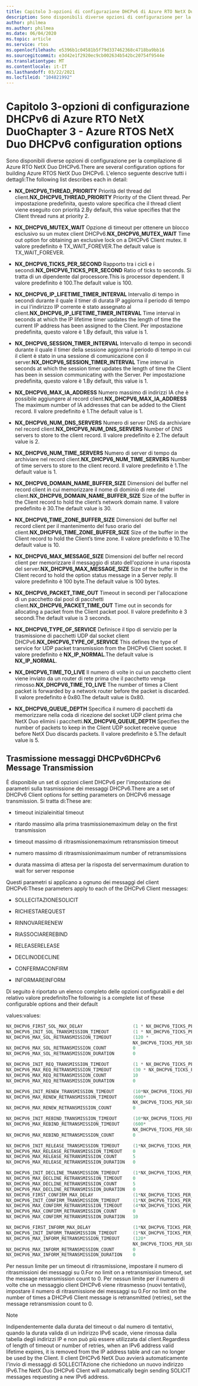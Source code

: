 ```yaml
---
title: Capitolo 3-opzioni di configurazione DHCPv6 di Azure RTO NetX Duo
description: Sono disponibili diverse opzioni di configurazione per la compilazione di Azure RTO NetX Duo DHCPv6.
author: philmea
ms.author: philmea
ms.date: 06/04/2020
ms.topic: article
ms.service: rtos
ms.openlocfilehash: e5396b1c04581b5f79d337462368c4718ba9bb16
ms.sourcegitcommit: e3d42e1f2920ec9cb002634b542bc20754f9544e
ms.translationtype: MT
ms.contentlocale: it-IT
ms.lasthandoff: 03/22/2021
ms.locfileid: "104821992"
---
```

# <a name="chapter-3---azure-rtos-netx-duo-dhcpv6-configuration-options"></a><span data-ttu-id="5e5a9-103">Capitolo 3-opzioni di configurazione DHCPv6 di Azure RTO NetX Duo</span><span class="sxs-lookup"><span data-stu-id="5e5a9-103">Chapter 3 - Azure RTOS NetX Duo DHCPv6 configuration options</span></span>

<span data-ttu-id="5e5a9-104">Sono disponibili diverse opzioni di configurazione per la compilazione di Azure RTO NetX Duo DHCPv6.</span><span class="sxs-lookup"><span data-stu-id="5e5a9-104">There are several configuration options for building Azure RTOS NetX Duo DHCPv6.</span></span> <span data-ttu-id="5e5a9-105">L'elenco seguente descrive tutti i dettagli:</span><span class="sxs-lookup"><span data-stu-id="5e5a9-105">The following list describes each in detail:</span></span>  
  
  
- <span data-ttu-id="5e5a9-106">**NX_DHCPV6_THREAD_PRIORITY** Priorità del thread del client.</span><span class="sxs-lookup"><span data-stu-id="5e5a9-106">**NX_DHCPV6_THREAD_PRIORITY** Priority of the Client thread.</span></span> <span data-ttu-id="5e5a9-107">Per impostazione predefinita, questo valore specifica che il thread client viene eseguito con priorità 2.</span><span class="sxs-lookup"><span data-stu-id="5e5a9-107">By   default, this value specifies that   the Client thread runs at priority   2.</span></span>

- <span data-ttu-id="5e5a9-108">**NX_DHCPV6_MUTEX_WAIT** Opzione di timeout per ottenere un blocco esclusivo su un mutex client DHCPv6.</span><span class="sxs-lookup"><span data-stu-id="5e5a9-108">**NX_DHCPV6_MUTEX_WAIT** Time out option for obtaining an exclusive lock on a DHCPv6 Client mutex.</span></span> <span data-ttu-id="5e5a9-109">Il valore predefinito è TX_WAIT_FOREVER.</span><span class="sxs-lookup"><span data-stu-id="5e5a9-109">The default value is TX_WAIT_FOREVER.</span></span>

- <span data-ttu-id="5e5a9-110">**NX_DHCPV6_TICKS_PER_SECOND** Rapporto tra i cicli e i secondi.</span><span class="sxs-lookup"><span data-stu-id="5e5a9-110">**NX_DHCPV6_TICKS_PER_SECOND** Ratio of ticks to seconds.</span></span> <span data-ttu-id="5e5a9-111">Si tratta di un dipendente dal processore.</span><span class="sxs-lookup"><span data-stu-id="5e5a9-111">This is processor dependent.</span></span> <span data-ttu-id="5e5a9-112">Il valore predefinito è 100.</span><span class="sxs-lookup"><span data-stu-id="5e5a9-112">The default value is 100.</span></span>

- <span data-ttu-id="5e5a9-113">**NX_DHCPV6_IP_LIFETIME_TIMER_INTERVAL**  Intervallo di tempo in secondi durante il quale il timer di durata IP aggiorna il periodo di tempo in cui l'indirizzo IP corrente è stato assegnato al client.</span><span class="sxs-lookup"><span data-stu-id="5e5a9-113">**NX_DHCPV6_IP_LIFETIME_TIMER_INTERVAL**  Time interval in seconds at which the IP lifetime timer updates the length of time the current IP address has been assigned to the Client.</span></span> <span data-ttu-id="5e5a9-114">Per impostazione predefinita, questo valore è 1.</span><span class="sxs-lookup"><span data-stu-id="5e5a9-114">By default, this value is 1.</span></span>

- <span data-ttu-id="5e5a9-115">**NX_DHCPV6_SESSION_TIMER_INTERVAL**  Intervallo di tempo in secondi durante il quale il timer della sessione aggiorna il periodo di tempo in cui il client è stato in una sessione di comunicazione con il server.</span><span class="sxs-lookup"><span data-stu-id="5e5a9-115">**NX_DHCPV6_SESSION_TIMER_INTERVAL**  Time interval in seconds at which the session timer updates the length of time the Client has been in session communicating with the Server.</span></span> <span data-ttu-id="5e5a9-116">Per impostazione predefinita, questo valore è 1.</span><span class="sxs-lookup"><span data-stu-id="5e5a9-116">By default, this value is 1.</span></span>

- <span data-ttu-id="5e5a9-117">**NX_DHCPV6_MAX_IA_ADDRESS** Numero massimo di indirizzi IA che è possibile aggiungere al record client.</span><span class="sxs-lookup"><span data-stu-id="5e5a9-117">**NX_DHCPV6_MAX_IA_ADDRESS** The maximum number of IA addresses that can be added to the Client record.</span></span> <span data-ttu-id="5e5a9-118">Il valore predefinito è 1.</span><span class="sxs-lookup"><span data-stu-id="5e5a9-118">The default value is 1.</span></span> 

- <span data-ttu-id="5e5a9-119">**NX_DHCPV6_NUM_DNS_SERVERS** Numero di server DNS da archiviare nel record client.</span><span class="sxs-lookup"><span data-stu-id="5e5a9-119">**NX_DHCPV6_NUM_DNS_SERVERS** Number of DNS servers to store to the client record.</span></span> <span data-ttu-id="5e5a9-120">Il valore predefinito è 2.</span><span class="sxs-lookup"><span data-stu-id="5e5a9-120">The default value is 2.</span></span>

- <span data-ttu-id="5e5a9-121">**NX_DHCPV6_NUM_TIME_SERVERS** Numero di server di tempo da archiviare nel record client.</span><span class="sxs-lookup"><span data-stu-id="5e5a9-121">**NX_DHCPV6_NUM_TIME_SERVERS** Number of time servers to store to the client record.</span></span> <span data-ttu-id="5e5a9-122">Il valore predefinito è 1.</span><span class="sxs-lookup"><span data-stu-id="5e5a9-122">The default value is 1.</span></span>

- <span data-ttu-id="5e5a9-123">**NX_DHCPV6_DOMAIN_NAME_BUFFER_SIZE**  Dimensioni del buffer nel record client in cui memorizzare il nome di dominio di rete del client.</span><span class="sxs-lookup"><span data-stu-id="5e5a9-123">**NX_DHCPV6_DOMAIN_NAME_BUFFER_SIZE**  Size of the buffer in the Client record to hold the client’s network domain name.</span></span> <span data-ttu-id="5e5a9-124">Il valore predefinito è 30.</span><span class="sxs-lookup"><span data-stu-id="5e5a9-124">The default value is 30.</span></span>

- <span data-ttu-id="5e5a9-125">**NX_DHCPV6_TIME_ZONE_BUFFER_SIZE**  Dimensioni del buffer nel record client per il mantenimento del fuso orario del client.</span><span class="sxs-lookup"><span data-stu-id="5e5a9-125">**NX_DHCPV6_TIME_ZONE_BUFFER_SIZE**  Size of the buffer in the Client record to hold the Client’s time zone.</span></span> <span data-ttu-id="5e5a9-126">Il valore predefinito è 10.</span><span class="sxs-lookup"><span data-stu-id="5e5a9-126">The default value is 10.</span></span>

- <span data-ttu-id="5e5a9-127">**NX_DHCPV6_MAX_MESSAGE_SIZE** Dimensioni del buffer nel record client per memorizzare il messaggio di stato dell'opzione in una risposta del server.</span><span class="sxs-lookup"><span data-stu-id="5e5a9-127">**NX_DHCPV6_MAX_MESSAGE_SIZE** Size of the buffer in the Client record to hold the option status message in a Server reply.</span></span> <span data-ttu-id="5e5a9-128">Il valore predefinito è 100 byte.</span><span class="sxs-lookup"><span data-stu-id="5e5a9-128">The default value is 100 bytes.</span></span>

- <span data-ttu-id="5e5a9-129">**NX_DHCPV6_PACKET_TIME_OUT** Timeout in secondi per l'allocazione di un pacchetto dal pool di pacchetti client.</span><span class="sxs-lookup"><span data-stu-id="5e5a9-129">**NX_DHCPV6_PACKET_TIME_OUT** Time out in seconds for allocating a packet from the Client packet pool.</span></span> <span data-ttu-id="5e5a9-130">Il valore predefinito è 3 secondi.</span><span class="sxs-lookup"><span data-stu-id="5e5a9-130">The default value is 3 seconds.</span></span>

- <span data-ttu-id="5e5a9-131">**NX_DHCPV6_TYPE_OF_SERVICE** Definisce il tipo di servizio per la trasmissione di pacchetti UDP dal socket client DHCPv6.</span><span class="sxs-lookup"><span data-stu-id="5e5a9-131">**NX_DHCPV6_TYPE_OF_SERVICE** This defines the type of service for UDP packet transmission from the DHCPv6 Client socket.</span></span> <span data-ttu-id="5e5a9-132">Il valore predefinito è **NX_IP_NORMAL**.</span><span class="sxs-lookup"><span data-stu-id="5e5a9-132">The default value is **NX_IP_NORMAL**.</span></span>

- <span data-ttu-id="5e5a9-133">**NX_DHCPV6_TIME_TO_LIVE** Il numero di volte in cui un pacchetto client viene inviato da un router di rete prima che il pacchetto venga rimosso.</span><span class="sxs-lookup"><span data-stu-id="5e5a9-133">**NX_DHCPV6_TIME_TO_LIVE** The number of times a Client packet is forwarded by a network router before the packet is discarded.</span></span> <span data-ttu-id="5e5a9-134">Il valore predefinito è 0x80.</span><span class="sxs-lookup"><span data-stu-id="5e5a9-134">The default value is 0x80.</span></span>

- <span data-ttu-id="5e5a9-135">**NX_DHCPV6_QUEUE_DEPTH** Specifica il numero di pacchetti da memorizzare nella coda di ricezione del socket UDP client prima che NetX Duo elimini i pacchetti.</span><span class="sxs-lookup"><span data-stu-id="5e5a9-135">**NX_DHCPV6_QUEUE_DEPTH** Specifies the number of packets to keep in the Client UDP socket receive queue before NetX Duo discards packets.</span></span> <span data-ttu-id="5e5a9-136">Il valore predefinito è 5.</span><span class="sxs-lookup"><span data-stu-id="5e5a9-136">The default value is 5.</span></span>

## <a name="dhcpv6-message-transmission"></a><span data-ttu-id="5e5a9-137">Trasmissione messaggi DHCPv6</span><span class="sxs-lookup"><span data-stu-id="5e5a9-137">DHCPv6 Message Transmission</span></span>

<span data-ttu-id="5e5a9-138">È disponibile un set di opzioni client DHCPv6 per l'impostazione dei parametri sulla trasmissione dei messaggi DHCPv6.</span><span class="sxs-lookup"><span data-stu-id="5e5a9-138">There are a set of DHCPv6 Client options for setting parameters on DHCPv6 message transmission.</span></span> <span data-ttu-id="5e5a9-139">Si tratta di:</span><span class="sxs-lookup"><span data-stu-id="5e5a9-139">These are:</span></span> 

  - <span data-ttu-id="5e5a9-140">timeout iniziale</span><span class="sxs-lookup"><span data-stu-id="5e5a9-140">initial timeout</span></span>

  - <span data-ttu-id="5e5a9-141">ritardo massimo alla prima trasmissione</span><span class="sxs-lookup"><span data-stu-id="5e5a9-141">maximum delay on the first transmission</span></span>

  - <span data-ttu-id="5e5a9-142">timeout massimo di ritrasmissione</span><span class="sxs-lookup"><span data-stu-id="5e5a9-142">maximum retransmission timeout</span></span> 

  - <span data-ttu-id="5e5a9-143">numero massimo di ritrasmissioni</span><span class="sxs-lookup"><span data-stu-id="5e5a9-143">maximum number of retransmissions</span></span> 

  - <span data-ttu-id="5e5a9-144">durata massima di attesa per la risposta del server</span><span class="sxs-lookup"><span data-stu-id="5e5a9-144">maximum duration to wait for server response</span></span>

<span data-ttu-id="5e5a9-145">Questi parametri si applicano a ognuno dei messaggi del client DHCPv6:</span><span class="sxs-lookup"><span data-stu-id="5e5a9-145">These parameters apply to each of the DHCPv6 Client messages:</span></span>

- <span data-ttu-id="5e5a9-146">SOLLECITAZIONE</span><span class="sxs-lookup"><span data-stu-id="5e5a9-146">SOLICIT</span></span>

- <span data-ttu-id="5e5a9-147">RICHIESTA</span><span class="sxs-lookup"><span data-stu-id="5e5a9-147">REQUEST</span></span>

- <span data-ttu-id="5e5a9-148">RINNOVARE</span><span class="sxs-lookup"><span data-stu-id="5e5a9-148">RENEW</span></span>

- <span data-ttu-id="5e5a9-149">RIASSOCIARE</span><span class="sxs-lookup"><span data-stu-id="5e5a9-149">REBIND</span></span>

- <span data-ttu-id="5e5a9-150">RELEASE</span><span class="sxs-lookup"><span data-stu-id="5e5a9-150">RELEASE</span></span>

- <span data-ttu-id="5e5a9-151">DECLINO</span><span class="sxs-lookup"><span data-stu-id="5e5a9-151">DECLINE</span></span>

- <span data-ttu-id="5e5a9-152">CONFERMA</span><span class="sxs-lookup"><span data-stu-id="5e5a9-152">CONFIRM</span></span>

- <span data-ttu-id="5e5a9-153">INFORMARE</span><span class="sxs-lookup"><span data-stu-id="5e5a9-153">INFORM</span></span>

<span data-ttu-id="5e5a9-154">Di seguito è riportato un elenco completo delle opzioni configurabili e del relativo valore predefinito</span><span class="sxs-lookup"><span data-stu-id="5e5a9-154">The following is a complete list of these configurable options and their default</span></span> 

<span data-ttu-id="5e5a9-155">values:</span><span class="sxs-lookup"><span data-stu-id="5e5a9-155">values:</span></span>

```C
NX_DHCPV6_FIRST_SOL_MAX_DELAY                   (1 * NX_DHCPV6_TICKS_PER_SECOND) 
NX_DHCPV6_INIT_SOL_TRANSMISSION_TIMEOUT         (1 * NX_DHCPV6_TICKS_PER_SECOND) 
NX_DHCPV6_MAX_SOL_RETRANSMISSION_TIMEOUT        (120 *
                                                NX_DHCPV6_TICKS_PER_SECOND) 
NX_DHCPV6_MAX_SOL_RETRANSMISSION_COUNT          0
NX_DHCPV6_MAX_SOL_RETRANSMISSION_DURATION       0

NX_DHCPV6_INIT_REQ_TRANSMISSION_TIMEOUT         (1 * NX_DHCPV6_TICKS_PER_SECOND) 
NX_DHCPV6_MAX_REQ_RETRANSMISSION_TIMEOUT        (30 * NX_DHCPV6_TICKS_PER_SECOND) 
NX_DHCPV6_MAX_REQ_RETRANSMISSION_COUNT          10
NX_DHCPV6_MAX_REQ_RETRANSMISSION_DURATION       0

NX_DHCPV6_INIT_RENEW_TRANSMISSION_TIMEOUT       (10*NX_DHCPV6_TICKS_PER_SECOND)     
NX_DHCPV6_MAX_RENEW_RETRANSMISSION_TIMEOUT      (600*   
                                                NX_DHCPV6_TICKS_PER_SECOND)  
NX_DHCPV6_MAX_RENEW_RETRANSMISSION_COUNT        0

NX_DHCPV6_INIT_REBIND_TRANSMISSION_TIMEOUT      (10*NX_DHCPV6_TICKS_PER_SECOND)     
NX_DHCPV6_MAX_REBIND_RETRANSMISSION_TIMEOUT     (600*  
                                                NX_DHCPV6_TICKS_PER_SECOND)  
NX_DHCPV6_MAX_REBIND_RETRANSMISSION_COUNT       0 

NX_DHCPV6_INIT_RELEASE_TRANSMISSION_TIMEOUT     (1*NX_DHCPV6_TICKS_PER_SECOND)
NX_DHCPV6_MAX_RELEASE_RETRANSMISSION_TIMEOUT    0 
NX_DHCPV6_MAX_RELEASE_RETRANSMISSION_COUNT      5  
NX_DHCPV6_MAX_RELEASE_RETRANSMISSION_DURATION   0

NX_DHCPV6_INIT_DECLINE_TRANSMISSION_TIMEOUT     (1*NX_DHCPV6_TICKS_PER_SECOND)
NX_DHCPV6_MAX_DECLINE_RETRANSMISSION_TIMEOUT    0
NX_DHCPV6_MAX_DECLINE_RETRANSMISSION_COUNT      5  
NX_DHCPV6_MAX_DECLINE_RETRANSMISSION_DURATION   0
NX_DHCPV6_FIRST_CONFIRM_MAX_DELAY               (1*NX_DHCPV6_TICKS_PER_SECOND)
NX_DHCPV6_INIT_CONFIRM_TRANSMISSION_TIMEOUT     (1*NX_DHCPV6_TICKS_PER_SECOND)
NX_DHCPV6_MAX_CONFIRM_RETRANSMISSION_TIMEOUT    (4*NX_DHCPV6_TICKS_PER_SECOND)
NX_DHCPV6_MAX_CONFIRM_RETRANSMISSION_COUNT      0  
NX_DHCPV6_MAX_CONFIRM_RETRANSMISSION_DURATION   10

NX_DHCPV6_FIRST_INFORM_MAX_DELAY                (1*NX_DHCPV6_TICKS_PER_SECOND)
NX_DHCPV6_INIT_INFORM_TRANSMISSION_TIMEOUT      (1*NX_DHCPV6_TICKS_PER_SECOND)
NX_DHCPV6_MAX_INFORM_RETRANSMISSION_TIMEOUT     (120*   
                                                NX_DHCPV6_TICKS_PER_SECOND)
NX_DHCPV6_MAX_INFORM_RETRANSMISSION_COUNT       0 
NX_DHCPV6_MAX_INFORM_RETRANSMISSION_DURATION    0
```

<span data-ttu-id="5e5a9-156">Per nessun limite per un timeout di ritrasmissione, impostare il numero di ritrasmissioni dei messaggi su 0.</span><span class="sxs-lookup"><span data-stu-id="5e5a9-156">For no limit on a retransmission timeout, set the message retransmission count to 0.</span></span> <span data-ttu-id="5e5a9-157">Per nessun limite per il numero di volte che un messaggio client DHCPv6 viene ritrasmesso (nuovi tentativi), impostare il numero di ritrasmissione dei messaggi su 0.</span><span class="sxs-lookup"><span data-stu-id="5e5a9-157">For no limit on the number of times a DHCPv6 Client message is retransmitted (retries), set the message retransmission count to 0.</span></span>

> [!NOTE]
> <span data-ttu-id="5e5a9-158">Indipendentemente dalla durata del timeout o dal numero di tentativi, quando la durata valida di un indirizzo IPv6 scade, viene rimossa dalla tabella degli indirizzi IP e non può più essere utilizzata dal client.</span><span class="sxs-lookup"><span data-stu-id="5e5a9-158">Regardless of length of timeout or number of retries, when an IPv6 address valid lifetime expires, it is removed from the IP address table and can no longer be used by the Client.</span></span> <span data-ttu-id="5e5a9-159">Il client DHCPv6 NetX Duo avvierà automaticamente l'invio di messaggi di SOLLECITAzione che richiedono un nuovo indirizzo IPv6.</span><span class="sxs-lookup"><span data-stu-id="5e5a9-159">The NetX Duo DHCPv6 Client will automatically begin sending SOLICIT messages requesting a new IPv6 address.</span></span>